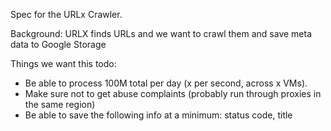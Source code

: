 
Spec for the URLx Crawler.


Background: URLX finds URLs and we want to crawl them and save meta data to Google Storage

Things we want this todo:
 - Be able to process 100M total per day (x per second, across x VMs).
 - Make sure not to get abuse complaints (probably run through proxies in the same region)
 - Be able to save the following info at a minimum:
       status code, title
